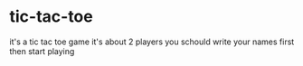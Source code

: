 
# tic-tac-toe
it's a tic tac toe game
it's about 2 players 
you schould write your names first then start playing 
